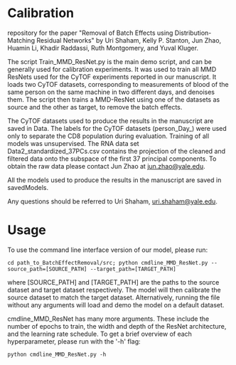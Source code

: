 # Calibration

repository for the paper "Removal of Batch Effects using Distribution-Matching Residual Networks" by Uri Shaham, Kelly P. Stanton, Jun Zhao, Huamin Li, Khadir Raddassi, Ruth Montgomery, and Yuval Kluger.

The script Train_MMD_ResNet.py is the main demo script, and can be generally used for calibration experiments. It was used to train all MMD ResNets used for the CyTOF experiments reported in our manuscript.
It loads two CyTOF datasets, corresponding to measurements of blood of the same person on the same machine in two different days, and denoises them. The script then trains a MMD-ResNet using one of the datasets as source and the other as target, to remove the batch effects. 

The CyTOF datasets used to produce the results in the manuscript are saved in Data.
The labels for the CyTOF datasets (person_Day_) were used only to separate the CD8 population during evaluation. Training of all models was unsupervised.
The RNA data set Data2_standardized_37PCs.csv contains the projection of the cleaned and filtered data onto the subspace of the first 37 principal components. To obtain the raw data please contact Jun Zhao at jun.zhao@yale.edu.  

All the models used to produce the results in the manuscript are saved in savedModels.


Any questions should be referred to Uri Shaham, uri.shaham@yale.edu.

# Usage
To use the command line interface version of our model, please run:
```
cd path_to_BatchEffectRemoval/src; python cmdline_MMD_ResNet.py --source_path=[SOURCE_PATH] --target_path=[TARGET_PATH]
```
where [SOURCE_PATH] and [TARGET_PATH] are the paths to the source dataset and target dataset respectively. The model will then calibrate the source dataset to match the target dataset. Alternatively, running the file without any arguments will load and demo the model on a default dataset.

cmdline_MMD_ResNet has many more arguments. These include the number of epochs to train, the width and depth of the ResNet architecture, and the learning rate schedule. To get a brief overview of each hyperparameter, please run with the '-h' flag:
```
python cmdline_MMD_ResNet.py -h
```
